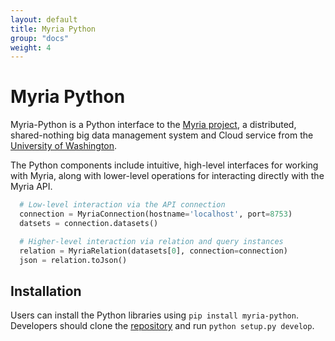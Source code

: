 ```yaml
---
layout: default
title: Myria Python
group: "docs"
weight: 4
---
```


# Myria Python

Myria-Python is a Python interface to the [Myria project](http://myria.cs.washington.edu), a distributed, shared-nothing big data management system and Cloud service from the [University of Washington](http://www.cs.washington.edu).

The Python components include intuitive, high-level interfaces for working with Myria, along with lower-level operations for interacting directly with the Myria API.

```python
  # Low-level interaction via the API connection
  connection = MyriaConnection(hostname='localhost', port=8753)
  datsets = connection.datasets()

  # Higher-level interaction via relation and query instances
  relation = MyriaRelation(datasets[0], connection=connection)
  json = relation.toJson()
```

## Installation

Users can install the Python libraries using `pip install myria-python`. Developers should clone the [repository](https://github.com/uwescience/myria-python) and run `python setup.py develop`.